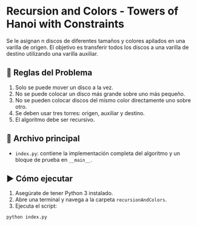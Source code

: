 # Recursion and Colors - Towers of Hanoi with Constraints

Se le asignan n discos de diferentes tamaños y colores apilados en una varilla de origen. El objetivo es transferir todos los discos a una varilla de destino utilizando una varilla auxiliar.

## 🧩 Reglas del Problema

1. Solo se puede mover un disco a la vez.
2. No se puede colocar un disco más grande sobre uno más pequeño.
3. No se pueden colocar discos del mismo color directamente uno sobre otro.
4. Se deben usar tres torres: origen, auxiliar y destino.
5. El algoritmo debe ser recursivo.

## 🐍 Archivo principal

- `index.py`: contiene la implementación completa del algoritmo y un bloque de prueba en `__main__`.

## ▶️ Cómo ejecutar

1. Asegúrate de tener Python 3 instalado.
2. Abre una terminal y navega a la carpeta `recursionAndColors`.
3. Ejecuta el script:

```bash
python index.py
